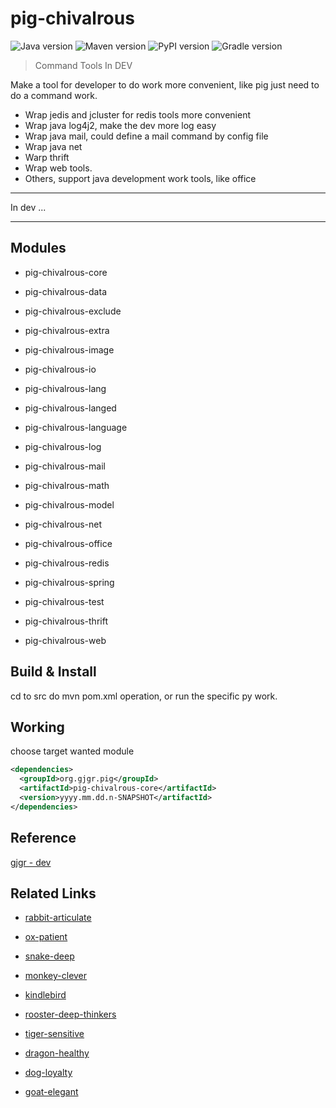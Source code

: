 # pig-chivalrous

![Java version](https://img.shields.io/badge/Java-1.8.1+-blue.svg)
![Maven version](https://img.shields.io/badge/Maven-3.5.0+-green.svg)
![PyPI version](https://img.shields.io/badge/Python-3.6+-orange.svg)
![Gradle version](https://img.shields.io/badge/Gradle-4.2.0+-brightgreen.svg)

> Command Tools In DEV

Make a tool for developer to do work more convenient, like pig just need to do a command work.

* Wrap jedis and jcluster for redis tools more convenient
* Wrap java log4j2, make the dev more log easy
* Wrap java mail, could define a mail command by config file
* Wrap java net
* Warp thrift
* Wrap web tools.
* Others, support java development work tools, like office

------

In dev ...

---

## Modules

* pig-chivalrous-core

* pig-chivalrous-data

* pig-chivalrous-exclude

* pig-chivalrous-extra

* pig-chivalrous-image

* pig-chivalrous-io

* pig-chivalrous-lang

* pig-chivalrous-langed

* pig-chivalrous-language

* pig-chivalrous-log

* pig-chivalrous-mail

* pig-chivalrous-math

* pig-chivalrous-model

* pig-chivalrous-net

* pig-chivalrous-office

* pig-chivalrous-redis

* pig-chivalrous-spring

* pig-chivalrous-test

* pig-chivalrous-thrift

* pig-chivalrous-web



## Build & Install

cd to src do mvn pom.xml operation, or run the specific py work.

## Working

choose target wanted module

```` xml
<dependencies>
  <groupId>org.gjgr.pig</groupId>
  <artifactId>pig-chivalrous-core</artifactId>
  <version>yyyy.mm.dd.n-SNAPSHOT</artifactId>
</dependencies>
````
## Reference

[gjgr - dev](https://github.com/gwdgithubnom/gjgr)

## Related Links

- [rabbit-articulate](https://github.com/gwdgithubnom/rabbit-articulate)

- [ox-patient](https://github.com/gwdgithubnom/ox-patient)

- [snake-deep](https://github.com/gwdgithubnom/snake-deep)

- [monkey-clever](https://github.com/gwdgithubnom/monkey-clever)

- [kindlebird](https://github.com/gwdgithubnom/kindlebird)

- [rooster-deep-thinkers](https://github.com/gwdgithubnom/rooster-deep-thinkers)

- [tiger-sensitive](https://github.com/gwdgithubnom/tiger-sensitive)

- [dragon-healthy](https://github.com/gwdgithubnom/dragon-healthy)

- [dog-loyalty](https://github.com/gwdgithubnom/dog-loyalty)

- [goat-elegant](https://github.com/gwdgithubnom/goat-elegant)

